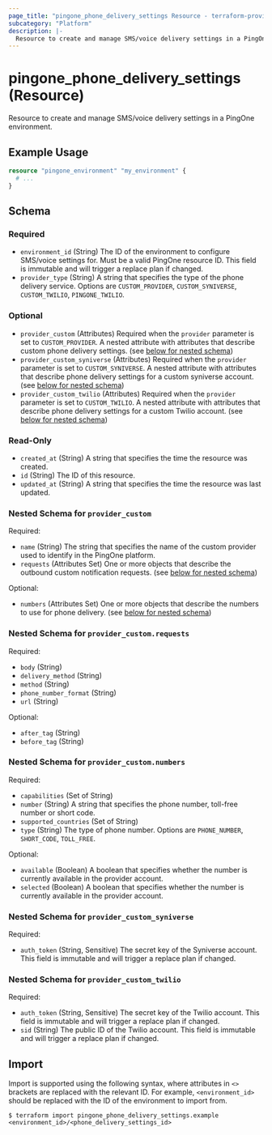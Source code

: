 ```yaml
---
page_title: "pingone_phone_delivery_settings Resource - terraform-provider-pingone"
subcategory: "Platform"
description: |-
  Resource to create and manage SMS/voice delivery settings in a PingOne environment.
---
```


# pingone_phone_delivery_settings (Resource)

Resource to create and manage SMS/voice delivery settings in a PingOne environment.

## Example Usage

```terraform
resource "pingone_environment" "my_environment" {
  # ...
}
```

<!-- schema generated by tfplugindocs -->
## Schema

### Required

- `environment_id` (String) The ID of the environment to configure SMS/voice settings for.  Must be a valid PingOne resource ID.  This field is immutable and will trigger a replace plan if changed.
- `provider_type` (String) A string that specifies the type of the phone delivery service.  Options are `CUSTOM_PROVIDER`, `CUSTOM_SYNIVERSE`, `CUSTOM_TWILIO`, `PINGONE_TWILIO`.

### Optional

- `provider_custom` (Attributes) Required when the `provider` parameter is set to `CUSTOM_PROVIDER`.  A nested attribute with attributes that describe custom phone delivery settings. (see [below for nested schema](#nestedatt--provider_custom))
- `provider_custom_syniverse` (Attributes) Required when the `provider` parameter is set to `CUSTOM_SYNIVERSE`.  A nested attribute with attributes that describe phone delivery settings for a custom syniverse account. (see [below for nested schema](#nestedatt--provider_custom_syniverse))
- `provider_custom_twilio` (Attributes) Required when the `provider` parameter is set to `CUSTOM_TWILIO`.  A nested attribute with attributes that describe phone delivery settings for a custom Twilio account. (see [below for nested schema](#nestedatt--provider_custom_twilio))

### Read-Only

- `created_at` (String) A string that specifies the time the resource was created.
- `id` (String) The ID of this resource.
- `updated_at` (String) A string that specifies the time the resource was last updated.

<a id="nestedatt--provider_custom"></a>
### Nested Schema for `provider_custom`

Required:

- `name` (String) The string that specifies the name of the custom provider used to identify in the PingOne platform.
- `requests` (Attributes Set) One or more objects that describe the outbound custom notification requests. (see [below for nested schema](#nestedatt--provider_custom--requests))

Optional:

- `numbers` (Attributes Set) One or more objects that describe the numbers to use for phone delivery. (see [below for nested schema](#nestedatt--provider_custom--numbers))

<a id="nestedatt--provider_custom--requests"></a>
### Nested Schema for `provider_custom.requests`

Required:

- `body` (String)
- `delivery_method` (String)
- `method` (String)
- `phone_number_format` (String)
- `url` (String)

Optional:

- `after_tag` (String)
- `before_tag` (String)


<a id="nestedatt--provider_custom--numbers"></a>
### Nested Schema for `provider_custom.numbers`

Required:

- `capabilities` (Set of String)
- `number` (String) A string that specifies the phone number, toll-free number or short code.
- `supported_countries` (Set of String)
- `type` (String) The type of phone number.  Options are `PHONE_NUMBER`, `SHORT_CODE`, `TOLL_FREE`.

Optional:

- `available` (Boolean) A boolean that specifies whether the number is currently available in the provider account.
- `selected` (Boolean) A boolean that specifies whether the number is currently available in the provider account.



<a id="nestedatt--provider_custom_syniverse"></a>
### Nested Schema for `provider_custom_syniverse`

Required:

- `auth_token` (String, Sensitive) The secret key of the Syniverse account.  This field is immutable and will trigger a replace plan if changed.


<a id="nestedatt--provider_custom_twilio"></a>
### Nested Schema for `provider_custom_twilio`

Required:

- `auth_token` (String, Sensitive) The secret key of the Twilio account.  This field is immutable and will trigger a replace plan if changed.
- `sid` (String) The public ID of the Twilio account.  This field is immutable and will trigger a replace plan if changed.

## Import

Import is supported using the following syntax, where attributes in `<>` brackets are replaced with the relevant ID.  For example, `<environment_id>` should be replaced with the ID of the environment to import from.

```shell
$ terraform import pingone_phone_delivery_settings.example <environment_id>/<phone_delivery_settings_id>
```
